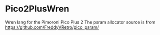 # Pico2PlusWren
Wren lang for the Pimoroni Pico Plus 2
The psram allocator source is from https://github.com/FreddyVRetro/pico_psram/
